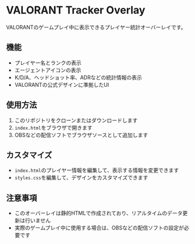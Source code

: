 # VALORANT Tracker Overlay

VALORANTのゲームプレイ中に表示できるプレイヤー統計オーバーレイです。

## 機能

- プレイヤー名とランクの表示
- エージェントアイコンの表示
- K/D/A、ヘッドショット率、ADRなどの統計情報の表示
- VALORANTの公式デザインに準拠したUI

## 使用方法

1. このリポジトリをクローンまたはダウンロードします
2. `index.html`をブラウザで開きます
3. OBSなどの配信ソフトでブラウザソースとして追加します

## カスタマイズ

- `index.html`のプレイヤー情報を編集して、表示する情報を変更できます
- `styles.css`を編集して、デザインをカスタマイズできます

## 注意事項

- このオーバーレイは静的HTMLで作成されており、リアルタイムのデータ更新は行いません
- 実際のゲームプレイ中に使用する場合は、OBSなどの配信ソフトの設定が必要です 